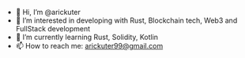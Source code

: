 - 👋 Hi, I’m @arickuter
- 👀 I’m interested in developing with Rust, Blockchain tech, Web3 and FullStack development
- 🌱 I’m currently learning Rust, Solidity, Kotlin
- 📫 How to reach me: arickuter99@gmail.com

